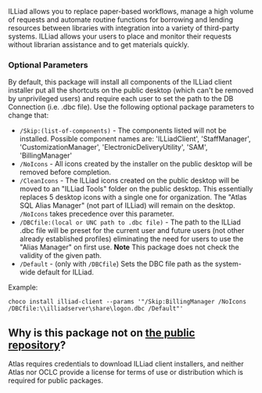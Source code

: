 ILLiad allows you to replace paper-based workflows, manage a high volume of requests and automate routine functions for borrowing and lending resources between libraries with integration into a variety of third-party systems. ILLiad allows your users to place and monitor their requests without librarian assistance and to get materials quickly.

### Optional Parameters
By default, this package will install all components of the ILLiad client installer put all the shortcuts on the public desktop (which can't be removed by unprivileged users) and require each user to set the path to the DB Connection (i.e. .dbc file).  Use the following optional package parameters to change that: 

* `/Skip:(list-of-components)` - The components listed will not be installed.  Possible component names are: 'ILLiadClient', 'StaffManager', 'CustomizationManager', 'ElectronicDeliveryUtility', 'SAM', 'BillingManager'
* `/NoIcons` - All icons created by the installer on the public desktop will be removed before completion.
* `/CleanIcons` - The ILLiad icons created on the public desktop will be moved to an "ILLiad Tools" folder on the public desktop.  This essentially replaces 5 desktop icons with a single one for organization.  The "Atlas SQL Alias Manager" (not part of ILLiad) will remain on the desktop.  `/NoIcons` takes precedence over this parameter.
* `/DBCfile:(local or UNC path to .dbc file)` - The path to the ILLiad .dbc file will be preset for the current user and future users (not other already established profiles) eliminating the need for users to use the "Alias Manager" on first use.  **Note** This package does not check the validity of the given path.
* `/Default` - (only with `/DBCfile`) Sets the DBC file path as the system-wide default for ILLiad.

Example:

`choco install illiad-client --params '"/Skip:BillingManager /NoIcons /DBCfile:\\illiadserver\share\logon.dbc /Default"'`


## Why is this package not on [the public repository](https://chocolatey.org/packages)?
Atlas requires credentials to download ILLiad client installers, and neither Atlas nor OCLC provide a license for terms of use or distribution which is required for public packages.   
